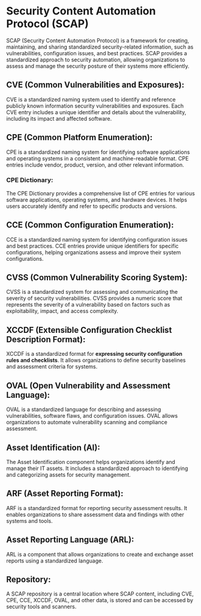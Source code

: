 # Security Content Automation Protocol (SCAP)
SCAP (Security Content Automation Protocol) is a framework for creating, maintaining, and sharing 
standardized security-related information, such as vulnerabilities, configuration issues, and best 
practices. SCAP provides a standardized approach to security automation, allowing organizations 
to assess and manage the security posture of their systems more efficiently.

## CVE (Common Vulnerabilities and Exposures):
CVE is a standardized naming system used to identify and reference publicly known information 
security vulnerabilities and exposures. Each CVE entry includes a unique identifier and details about the 
vulnerability, including its impact and affected software.

## CPE (Common Platform Enumeration):
CPE is a standardized naming system for identifying software applications and operating systems 
in a consistent and machine-readable format. CPE entries include vendor, product, version, and other 
relevant information.

### CPE Dictionary:
The CPE Dictionary provides a comprehensive list of CPE entries for various software applications, 
operating systems, and hardware devices. It helps users accurately identify and refer to specific 
products and versions.

## CCE (Common Configuration Enumeration):
CCE is a standardized naming system for identifying configuration issues and best practices. 
CCE entries provide unique identifiers for specific configurations, helping organizations assess 
and improve their system configurations.


## CVSS (Common Vulnerability Scoring System):
CVSS is a standardized system for assessing and communicating the severity of security 
vulnerabilities. CVSS provides a numeric score that represents the severity of a vulnerability 
based on factors such as exploitability, impact, and access complexity.

## XCCDF (Extensible Configuration Checklist Description Format):
XCCDF is a standardized format for **expressing security configuration rules and checklists**. It allows 
organizations to define security baselines and assessment criteria for systems.

## OVAL (Open Vulnerability and Assessment Language):
OVAL is a standardized language for describing and assessing vulnerabilities, software flaws, and 
configuration issues. OVAL allows organizations to automate vulnerability scanning and compliance 
assessment.

## Asset Identification (AI):
The Asset Identification component helps organizations identify and manage their IT assets. It includes 
a standardized approach to identifying and categorizing assets for security management.

## ARF (Asset Reporting Format):
ARF is a standardized format for reporting security assessment results. It enables organizations to 
share assessment data and findings with other systems and tools.

## Asset Reporting Language (ARL):
ARL is a component that allows organizations to create and exchange asset reports using a standardized language.

## Repository:
A SCAP repository is a central location where SCAP content, including CVE, CPE, CCE, XCCDF, OVAL, and 
other data, is stored and can be accessed by security tools and scanners.
